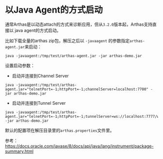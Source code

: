 以Java Agent的方式启动
===

通常Arthas是以动态attach的方式来诊断应用，但从`3.2.0`版本起，Arthas支持直接以 java agent的方式启动。

比如下载全量的arthas zip包，解压之后以 `-javaagent` 的参数指定`arthas-agent.jar`来启动：

```
java -javaagent:/tmp/test/arthas-agent.jar -jar arthas-demo.jar
```

设置启动参数：

* 启动并连接到Channel Server

```
java -javaagent:/tmp/test/arthas-agent.jar="telnetPort=-1;httpPort=-1;channelServer=localhost:7700" -jar arthas-demo.jar
```

* 启动并连接到Tunnel Server

```
java -javaagent:/tmp/test/arthas-agent.jar="telnetPort=-1;httpPort=-1;tunnelServer=ws://localhost:7777/ws" -jar arthas-demo.jar
```



默认的配置项在解压目录里的`arthas.properties`文件里。


参考： https://docs.oracle.com/javase/8/docs/api/java/lang/instrument/package-summary.html